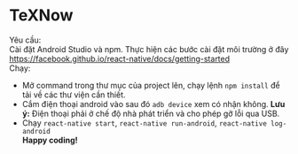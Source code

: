 # TeXNow
Yêu cầu:  
Cài đặt Android Studio và npm. Thực hiện các bước cài đặt môi trường ở đây https://facebook.github.io/react-native/docs/getting-started  
Chạy:  
- Mở command trong thư mục của project lên, chạy lệnh `npm install` để tải về các thư viện cần thiết.  
- Cắm điện thoại android vào sau đó `adb device` xem có nhận không. **Lưu ý:** Điện thoại phải ở chế độ nhà phát triển và cho phép gỡ lỗi qua USB.
- Chạy `react-native start`, `react-native run-android`, `react-native log-android`  
**Happy coding!**
